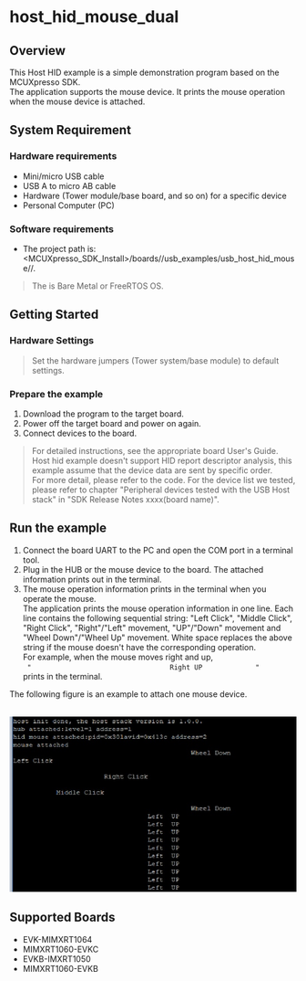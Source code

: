 # host_hid_mouse_dual



## Overview

This Host HID example is a simple demonstration program based on the MCUXpresso SDK. 
<br> The application supports the mouse device. It prints the mouse operation when the mouse device is attached.

## System Requirement

### Hardware requirements

- Mini/micro USB cable
- USB A to micro AB cable
- Hardware (Tower module/base board, and so on) for a specific device
- Personal Computer (PC)


### Software requirements

- The project path is: 
<br> <MCUXpresso_SDK_Install>/boards/<board>/usb_examples/usb_host_hid_mouse/<rtos>/<toolchain>.
> The <rtos> is Bare Metal or FreeRTOS OS.


## Getting Started

### Hardware Settings

> Set the hardware jumpers (Tower system/base module) to default settings.


### Prepare the example 

1.  Download the program to the target board.
2.  Power off the target board and power on again.
3.  Connect devices to the board.

> For detailed instructions, see the appropriate board User's Guide.
> Host hid example doesn't support HID report descriptor analysis, this example assume that the device data are sent by specific order. 
      <br> For more detail, please refer to the code. For the device list we tested,
      <br> please refer to chapter "Peripheral devices tested with the USB Host stack" in "SDK Release Notes xxxx(board name)".

## Run the example

1.  Connect the board UART to the PC and open the COM port in a terminal tool.
2.  Plug in the HUB or the mouse device to the board. The attached information prints out in the terminal.
3.  The mouse operation information prints in the terminal when you operate the mouse. 
    <br> The application prints the mouse operation information in one line. Each line contains the following sequential string: 
    "Left Click", "Middle Click", "Right Click", "Right"/"Left" movement, "UP"/"Down" movement and "Wheel Down"/"Wheel Up" movement.
    White space replaces the above string if the mouse doesn't have the corresponding operation.
    <br> For example, when the mouse moves right and up, 
    <br> ``` "                                  Right UP             "```
    <br> prints in the terminal.

The following figure is an example to attach one mouse device.

<br>![Attach mouse](host_hid_mouse_output.jpg "Attach mouse")




## Supported Boards
- EVK-MIMXRT1064
- MIMXRT1060-EVKC
- EVKB-IMXRT1050
- MIMXRT1060-EVKB
